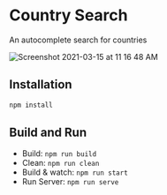 # Country Search

An autocomplete search for countries

![Screenshot 2021-03-15 at 11 16 48 AM](https://user-images.githubusercontent.com/5356506/111099217-fef8ef80-857f-11eb-9dca-5fbaf4cc2b48.png)

## Installation

```sh
npm install
```

## Build and Run

- Build: `npm run build`
- Clean: `npm run clean`
- Build & watch: `npm run start`
- Run Server: `npm run serve`
